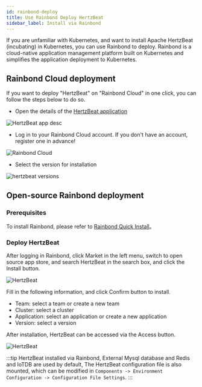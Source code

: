 ```yaml
---
id: rainbond-deploy  
title: Use Rainbond Deploy HertzBeat    
sidebar_label: Install via Rainbond
---
```


If you are unfamiliar with Kubernetes, and want to install Apache HertzBeat (incubating) in Kubernetes, you can use Rainbond to deploy. Rainbond is a cloud-native application management platform built on Kubernetes and simplifies the application deployment to Kubernetes.

## Rainbond Cloud deployment

If you want to deploy "HertzBeat" on "Rainbond Cloud" in one click, you can follow the steps below to do so.

- Open the details of the [HertzBeat application](https://hub.grapps.cn/marketplace/apps/753)

![HertzBeat app desc](/img/docs/start/hertzbeat-desc.png)

- Log in to your Rainbond Cloud account. If you don't have an account, register one in advance!

![Rainbond Cloud](/img/docs/start/rainbond-cloud.png)

- Select the version for installation

![hertzbeat versions](/img/docs/start/hertzbeat-versions.png)

## Open-source Rainbond deployment

### Prerequisites

To install Rainbond, please refer to [Rainbond Quick Install](https://www.rainbond.com/docs/quick-start/quick-install)。

### Deploy HertzBeat

After logging in Rainbond, click Market in the left menu, switch to open source app store, and search HertzBeat in the search box, and click the Install button.

![HertzBeat](/img/docs/start/install-to-rainbond-en.png)

Fill in the following information, and click Confirm button to install.

* Team: select a team or create a new team
* Cluster: select a cluster
* Application: select an application or create a new application
* Version: select a version

After installation, HertzBeat can be accessed via the Access button.

![HertzBeat](/img/docs/start/hertzbeat-topology-en.png)

:::tip
HertzBeat installed via Rainbond, External Mysql database and Redis and IoTDB are used by default, The HertzBeat configuration file is also mounted, which can be modified in `Components -> Environment Configuration -> Configuration File Settings`.
:::
